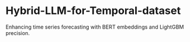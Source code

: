 # Hybrid-LLM-for-Temporal-dataset
Enhancing time series forecasting with BERT embeddings and LightGBM precision.
